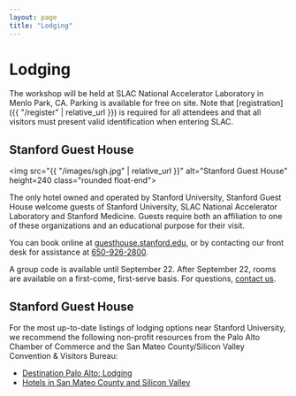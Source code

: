 ```yaml
---
layout: page
title: "Lodging"
---
```


# Lodging

The workshop will be held at SLAC National Accelerator Laboratory in Menlo Park, CA. Parking is available for free on site. Note that [registration]({{ "/register" | relative_url }}) is required for all attendees and that all visitors must present valid identification when entering SLAC.

## Stanford Guest House

<img src="{{ "/images/sgh.jpg" | relative_url }}" alt="Stanford Guest House" height=240 class="rounded float-end">

The only hotel owned and operated by Stanford University,  Stanford Guest House welcome guests of Stanford University, SLAC  National Accelerator Laboratory and Stanford Medicine. Guests require both an affiliation to one of these organizations and an educational  purpose for their visit.

You can book online at [guesthouse.stanford.edu](https://guesthouse.stanford.edu), or by contacting our front desk for assistance at [650-926-2800](tel:650-926-2800).

A group code is available until September 22. After September 22, rooms are available on a first-come, first-serve basis. For questions, [contact us](mailto:eslaught@slac.stanford.edu).

## Stanford Guest House

For the most up-to-date listings of lodging options near  Stanford University, we recommend the following non-profit resources  from the Palo Alto Chamber of Commerce and the San Mateo County/Silicon  Valley Convention & Visitors Bureau:

 * [Destination Palo Alto: Lodging](https://www.destinationpaloalto.com/lodging)
 * [Hotels in San Mateo County and Silicon Valley](https://www.smccvb.com/hotels/)
